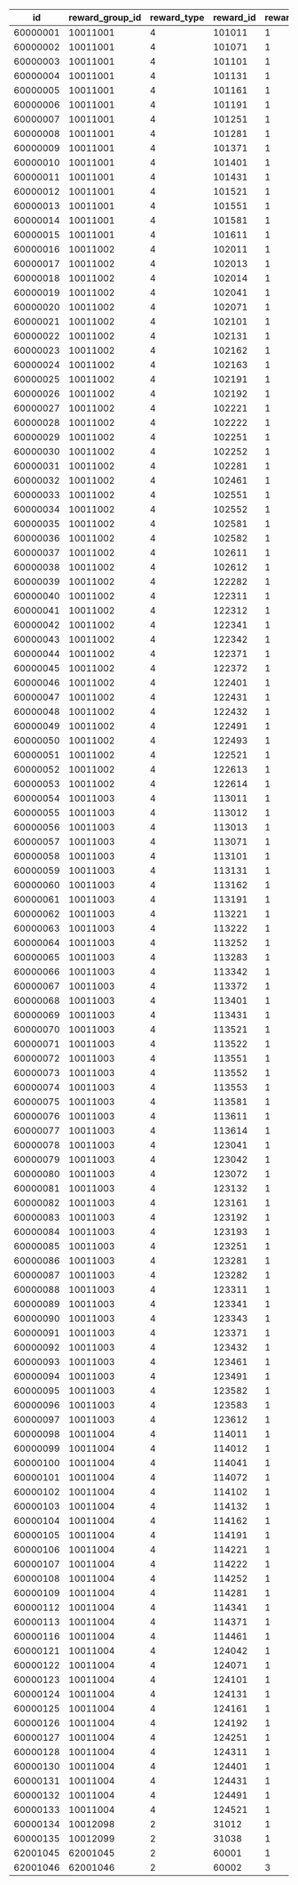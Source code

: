 |id|reward_group_id|reward_type|reward_id|reward_num|odds|
| --- | --- | --- | --- | --- | --- |
|60000001|10011001|4|101011|1|6|
|60000002|10011001|4|101071|1|6|
|60000003|10011001|4|101101|1|6|
|60000004|10011001|4|101131|1|7|
|60000005|10011001|4|101161|1|6|
|60000006|10011001|4|101191|1|6|
|60000007|10011001|4|101251|1|7|
|60000008|10011001|4|101281|1|7|
|60000009|10011001|4|101371|1|7|
|60000010|10011001|4|101401|1|7|
|60000011|10011001|4|101431|1|7|
|60000012|10011001|4|101521|1|7|
|60000013|10011001|4|101551|1|7|
|60000014|10011001|4|101581|1|7|
|60000015|10011001|4|101611|1|7|
|60000016|10011002|4|102011|1|2|
|60000017|10011002|4|102013|1|2|
|60000018|10011002|4|102014|1|2|
|60000019|10011002|4|102041|1|2|
|60000020|10011002|4|102071|1|2|
|60000021|10011002|4|102101|1|2|
|60000022|10011002|4|102131|1|2|
|60000023|10011002|4|102162|1|2|
|60000024|10011002|4|102163|1|2|
|60000025|10011002|4|102191|1|2|
|60000026|10011002|4|102192|1|2|
|60000027|10011002|4|102221|1|2|
|60000028|10011002|4|102222|1|2|
|60000029|10011002|4|102251|1|2|
|60000030|10011002|4|102252|1|3|
|60000031|10011002|4|102281|1|3|
|60000032|10011002|4|102461|1|3|
|60000033|10011002|4|102551|1|3|
|60000034|10011002|4|102552|1|3|
|60000035|10011002|4|102581|1|3|
|60000036|10011002|4|102582|1|3|
|60000037|10011002|4|102611|1|3|
|60000038|10011002|4|102612|1|3|
|60000039|10011002|4|122282|1|3|
|60000040|10011002|4|122311|1|3|
|60000041|10011002|4|122312|1|3|
|60000042|10011002|4|122341|1|3|
|60000043|10011002|4|122342|1|3|
|60000044|10011002|4|122371|1|3|
|60000045|10011002|4|122372|1|3|
|60000046|10011002|4|122401|1|3|
|60000047|10011002|4|122431|1|3|
|60000048|10011002|4|122432|1|3|
|60000049|10011002|4|122491|1|3|
|60000050|10011002|4|122493|1|3|
|60000051|10011002|4|122521|1|3|
|60000052|10011002|4|122613|1|3|
|60000053|10011002|4|122614|1|3|
|60000054|10011003|4|113011|1|2|
|60000055|10011003|4|113012|1|2|
|60000056|10011003|4|113013|1|2|
|60000057|10011003|4|113071|1|2|
|60000058|10011003|4|113101|1|2|
|60000059|10011003|4|113131|1|2|
|60000060|10011003|4|113162|1|2|
|60000061|10011003|4|113191|1|2|
|60000062|10011003|4|113221|1|2|
|60000063|10011003|4|113222|1|2|
|60000064|10011003|4|113252|1|2|
|60000065|10011003|4|113283|1|3|
|60000066|10011003|4|113342|1|3|
|60000067|10011003|4|113372|1|3|
|60000068|10011003|4|113401|1|3|
|60000069|10011003|4|113431|1|3|
|60000070|10011003|4|113521|1|3|
|60000071|10011003|4|113522|1|3|
|60000072|10011003|4|113551|1|3|
|60000073|10011003|4|113552|1|3|
|60000074|10011003|4|113553|1|3|
|60000075|10011003|4|113581|1|3|
|60000076|10011003|4|113611|1|3|
|60000077|10011003|4|113614|1|3|
|60000078|10011003|4|123041|1|2|
|60000079|10011003|4|123042|1|2|
|60000080|10011003|4|123072|1|2|
|60000081|10011003|4|123132|1|2|
|60000082|10011003|4|123161|1|2|
|60000083|10011003|4|123192|1|2|
|60000084|10011003|4|123193|1|2|
|60000085|10011003|4|123251|1|2|
|60000086|10011003|4|123281|1|3|
|60000087|10011003|4|123282|1|3|
|60000088|10011003|4|123311|1|3|
|60000089|10011003|4|123341|1|3|
|60000090|10011003|4|123343|1|3|
|60000091|10011003|4|123371|1|3|
|60000092|10011003|4|123432|1|3|
|60000093|10011003|4|123461|1|3|
|60000094|10011003|4|123491|1|3|
|60000095|10011003|4|123582|1|3|
|60000096|10011003|4|123583|1|3|
|60000097|10011003|4|123612|1|3|
|60000098|10011004|4|114011|1|2|
|60000099|10011004|4|114012|1|2|
|60000100|10011004|4|114041|1|2|
|60000101|10011004|4|114072|1|2|
|60000102|10011004|4|114102|1|2|
|60000103|10011004|4|114132|1|2|
|60000104|10011004|4|114162|1|2|
|60000105|10011004|4|114191|1|2|
|60000106|10011004|4|114221|1|2|
|60000107|10011004|4|114222|1|2|
|60000108|10011004|4|114252|1|2|
|60000109|10011004|4|114281|1|3|
|60000112|10011004|4|114341|1|3|
|60000113|10011004|4|114371|1|3|
|60000116|10011004|4|114461|1|3|
|60000121|10011004|4|124042|1|2|
|60000122|10011004|4|124071|1|2|
|60000123|10011004|4|124101|1|2|
|60000124|10011004|4|124131|1|2|
|60000125|10011004|4|124161|1|2|
|60000126|10011004|4|124192|1|2|
|60000127|10011004|4|124251|1|2|
|60000128|10011004|4|124311|1|3|
|60000130|10011004|4|124401|1|3|
|60000131|10011004|4|124431|1|3|
|60000132|10011004|4|124491|1|3|
|60000133|10011004|4|124521|1|3|
|60000134|10012098|2|31012|1|100|
|60000135|10012099|2|31038|1|100|
|62001045|62001045|2|60001|1|100|
|62001046|62001046|2|60002|3|100|